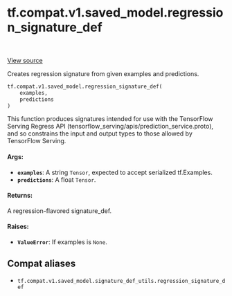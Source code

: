 <div itemscope itemtype="http://developers.google.com/ReferenceObject">
<meta itemprop="name" content="tf.compat.v1.saved_model.regression_signature_def" />
<meta itemprop="path" content="Stable" />
</div>

# tf.compat.v1.saved_model.regression_signature_def

<!-- Insert buttons and diff -->

<table class="tfo-notebook-buttons tfo-api" align="left">
</table>

<a target="_blank" href="/code/stable/tensorflow/python/saved_model/signature_def_utils_impl.py">View source</a>



Creates regression signature from given examples and predictions.

``` python
tf.compat.v1.saved_model.regression_signature_def(
    examples,
    predictions
)
```



<!-- Placeholder for "Used in" -->

This function produces signatures intended for use with the TensorFlow Serving
Regress API (tensorflow_serving/apis/prediction_service.proto), and so
constrains the input and output types to those allowed by TensorFlow Serving.

#### Args:


* <b>`examples`</b>: A string `Tensor`, expected to accept serialized tf.Examples.
* <b>`predictions`</b>: A float `Tensor`.


#### Returns:

A regression-flavored signature_def.



#### Raises:


* <b>`ValueError`</b>: If examples is `None`.

## Compat aliases

* `tf.compat.v1.saved_model.signature_def_utils.regression_signature_def`

